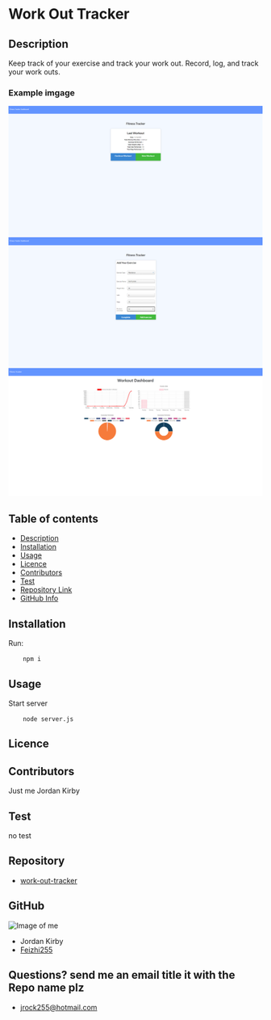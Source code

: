 # **Work Out Tracker**

## Description 
Keep track of your exercise and track your work out. Record, log, and track your work outs.

### Example imgage

![landing page](./public/images/home.png)
![stats](./public/images/exercise.png)
![exersize](./public/images/stats.png)


## Table of contents
- [Description](#Description)
- [Installation](#Installation)
- [Usage](#Usage)
- [Licence](#Licence)
- [Contributors](#Contributors)
- [Test](#Test)
- [Repository Link](#Repository)
- [GitHub Info](#GitHub) 
## Installation
  Run:

        npm i
        
## Usage
Start server

        node server.js

## Licence

## Contributors
Just me Jordan Kirby

## Test
no test

## Repository
- [work-out-tracker](https://github.com/Feizhi255/work-out-tracker)
## GitHub
![Image of me](https://avatars2.githubusercontent.com/u/64999600?v=4)
- Jordan Kirby
- [Feizhi255](https://github.com/Feizhi255)
## Questions? send me an email title it with the Repo name plz
- <jrock255@hotmail.com>
